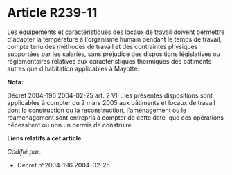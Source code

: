 # Article R239-11

Les équipements et caractéristiques des locaux de travail doivent permettre d'adapter la température à l'organisme humain
pendant le temps de travail, compte tenu des méthodes de travail et des contraintes physiques supportées par les salariés,
sans préjudice des dispositions législatives ou réglementaires relatives aux caractéristiques thermiques des bâtiments autres
que d'habitation applicables à Mayotte.

**Nota:**

Décret 2004-196 2004-02-25 art. 2 VII : les présentes dispositions sont applicables à compter du 2 mars 2005 aux bâtiments et
locaux de travail dont la construction ou la reconstruction, l'aménagement ou le réaménagement sont entrepris à compter de
cette date, que ces opérations nécessitent ou non un permis de construire.

**Liens relatifs à cet article**

_Codifié par_:

  - Décret n°2004-196 2004-02-25
